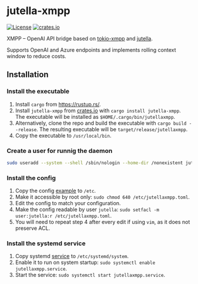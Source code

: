 # jutella-xmpp

[![License](https://img.shields.io/badge/License-MIT-blue.svg)](https://github.com/dmitry-markin/jutella-xmpp/blob/master/LICENSE) [![crates.io](https://img.shields.io/crates/v/jutella-xmpp.svg)](https://crates.io/crates/jutella-xmpp)

XMPP – OpenAI API bridge based on [tokio-xmpp](https://docs.rs/tokio-xmpp/latest/tokio_xmpp/) and [jutella](https://github.com/dmitry-markin/jutella).

Supports OpenAI and Azure endpoints and implements rolling context window to reduce costs.

## Installation

### Install the executable

1. Install `cargo` from https://rustup.rs/.
2. Install `jutella-xmpp` from [crates.io](https://crates.io/crates/jutella-xmpp) with `cargo install jutella-xmpp`.  
   The executable will be installed as `$HOME/.cargo/bin/jutellaxmpp`.
3. Alternatively, clone the repo and build the executable with `cargo build --release`. The resulting executable will be `target/release/jutellaxmpp`.
4. Copy the executable to `/usr/local/bin`.

### Create a user for runnig the daemon

```bash
sudo useradd --system --shell /sbin/nologin --home-dir /nonexistent jutella
```

### Install the config

1. Copy the config [example](https://github.com/dmitry-markin/jutella-xmpp/blob/master/config/jutellaxmpp.toml) to `/etc`.
2. Make it accessible by root only: `sudo chmod 640 /etc/jutellaxmpp.toml`.
3. Edit the config to match your configuration.
4. Make the config readable by user `jutella`: `sudo setfacl -m user:jutella:r /etc/jutellaxmpp.toml`.
5. You will need to repeat step 4 after every edit if using `vim`, as it does not preserve ACL.

### Install the systemd service

1. Copy systemd [service](https://github.com/dmitry-markin/jutella-xmpp/blob/master/systemd/jutellaxmpp.service) to `/etc/systemd/system`.
2. Enable it to run on system startup: `sudo systemctl enable jutellaxmpp.service`.
3. Start the service: `sudo systemctl start jutellaxmpp.service`.
